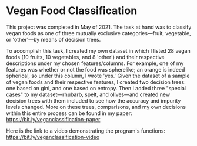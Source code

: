 # Vegan Food Classification

This project was completed in May of 2021. The task at hand was to classify vegan foods as one of three mutually exclusive categories—fruit, vegetable, or 'other'—by means of decision trees. 

To accomplish this task, I created my own dataset in which I listed 28 vegan foods (10 fruits, 10 vegetables, and 8 'other') and their respective descriptions under my chosen features/columns. For example, one of my features was whether or not the food was spherelike; an orange is indeed spherical, so under this column, I wrote 'yes.' Given the dataset of a sample of vegan foods and their respective features, I created two decision trees: one based on gini, and one based on entropy.  Then I added three "special cases" to my dataset—rhubarb, spelt, and olives—and created new decision trees with them included to see how the accuracy and impurity levels changed. More on these trees, comparisons, and my own decisions within this entire process can be found in my paper: https://bit.ly/veganclassification-paper

Here is the link to a video demonstrating the program's functions: https://bit.ly/veganclassification-video
